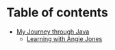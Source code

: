 # Table of contents

* [My Journey through Java](README.md)
  * [Learning with Angie Jones](readme/learning-with-angie-jones.md)
